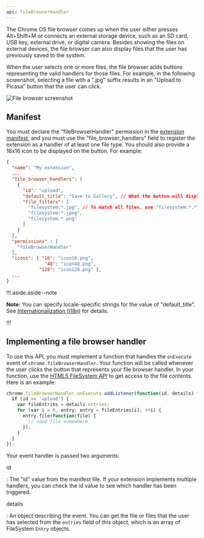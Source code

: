 ```yaml
---
api: fileBrowserHandler
---
```


The Chrome OS file browser comes up when the user either presses Alt+Shift+M or connects an external storage device, such as an SD card, USB key, external drive, or digital camera. Besides showing the files on external devices, the file browser can also display files that the user has previously saved to the system.

When the user selects one or more files, the file browser adds buttons representing the valid handlers for those files. For example, in the following screenshot, selecting a file with a ".jpg" suffix results in an "Upload to Picasa" button that the user can click.

![File browser screenshot](filebrowserhandler.png)

## Manifest

You must declare the "fileBrowserHandler" permission in the [extension manifest](/extensions/manifest), and you must use the "file_browser_handlers" field to register the extension as a handler of at least one file type. You should also provide a 16x16 icon to be displayed on the button. For example:

```json
{
  "name": "My extension",
  ...
  "file_browser_handlers": [
    {
      "id": "upload",
      "default_title": "Save to Gallery", // What the button will display
      "file_filters": [
        "filesystem:*.jpg", // To match all files, use "filesystem:*.*"
        "filesystem:*.jpeg",
        "filesystem:*.png"
      ]
    }
  ],
  "permissions" : [
    "fileBrowserHandler"
  ],
  "icons": { "16": "icon16.png",
              "48": "icon48.png",
            "128": "icon128.png" },
  ...
}
```

!!!.aside.aside--note

**Note:** You can specify locale-specific strings for the value of "default_title". See [Internationalization (i18n)](/extensions/i18n) for details.

!!!

## Implementing a file browser handler

To use this API, you must implement a function that handles the `onExecute` event of `chrome.fileBrowserHandler`. Your function will be called whenever the user clicks the button that represents your file browser handler. In your function, use the [HTML5 FileSystem API](http://www.html5rocks.com/tutorials/file/filesystem/) to get access to the file contents. Here is an example:

```js
chrome.fileBrowserHandler.onExecute.addListener(function(id, details) {
  if (id == 'upload') {
    var fileEntries = details.entries;
    for (var i = 0, entry; entry = fileEntries[i]; ++i) {
      entry.file(function(file) {
        // send file somewhere
      });
    }
  }
});
```

Your event handler is passed two arguments:

id

: The "id" value from the manifest file. If your extension implements multiple handlers, you can check the id value to see which handler has been triggered.

details

: An object describing the event. You can get the file or files that the user has selected from the `entries` field of this object, which is an array of FileSystem `Entry` objects.